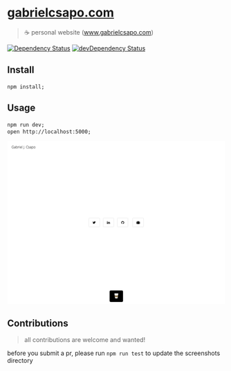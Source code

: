 # [gabrielcsapo.com](http://www.gabrielcsapo.com)

> ☕️ personal website (www.gabrielcsapo.com)

[![Dependency Status](https://david-dm.org/gabrielcsapo/gabrielcsapo.com.svg)](https://david-dm.org/gabrielcsapo/gabrielcsapo.com) [![devDependency Status](https://david-dm.org/gabrielcsapo/gabrielcsapo.com/dev-status.svg)](https://david-dm.org/gabrielcsapo/gabrielcsapo.com#info=devDependencies)

## Install

```
npm install;
```

## Usage

```
npm run dev;
open http://localhost:5000;
```

![site](./screenshots/1024-768.png)

## Contributions

> all contributions are welcome and wanted!

before you submit a pr, please run `npm run test` to update the screenshots directory
